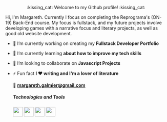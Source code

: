 <p align="center">
:kissing_cat: Welcome to my Github profile! :kissing_cat:

<p align="left">
Hi, I'm Margareth. Currently I focus on completing the Reprograma's (ON-19) Back-End course. My focus is fullstack, and my future projects involve developing games with a narrative focus and literary projects, as well as good old website development.
 
- 🔭 I’m currently working on creating my **Fullstack Developer Portfolio**
- 🌱 I’m currently learning **about how to improve my tech skills**
- 👯 I’m looking to collaborate on **Javascript Projects**
- ⚡ Fun fact **I ❤️ writing and I'm a lover of literature**


  💌 **margareth.galmier@gmail.com**
  
  ##### Technologies and Tools
  <img src="https://cdn.jsdelivr.net/gh/devicons/devicon/icons/html5/html5-original.svg" width="30" height="30" /> <img src="https://cdn.jsdelivr.net/gh/devicons/devicon/icons/css3/css3-original.svg"  width="30" height="30" /> 
  <img src="https://cdn.jsdelivr.net/gh/devicons/devicon/icons/javascript/javascript-original.svg"  width="30" height="30"/> 
            <img src="https://cdn.jsdelivr.net/gh/devicons/devicon/icons/git/git-original.svg" width="30" height="30"/> 


<!--
**tipopamela/tipopamela** is a ✨ _special_ ✨ repository because its `README.md` (this file) appears on your GitHub profile.

Here are some ideas to get you started:

- 🔭 I’m currently working on ...
- 🌱 I’m currently learning ...
- 👯 I’m looking to collaborate on ...
- 🤔 I’m looking for help with ...
- 💬 Ask me about ...
- 📫 How to reach me: ...
- 😄 Pronouns: ...
- ⚡ Fun fact: ...
-->
